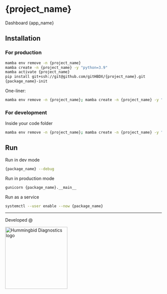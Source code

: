 # {project_name}
Dashboard {app_name}

## Installation

### For production

```bash
mamba env remove -n {project_name} 
mamba create -n {project_name} -y "python=3.9"
mamba activate {project_name}
pip install git+ssh://git@github.com/gitHBDX/{project_name}.git
{package_name}-init
```

One-liner:

```bash
mamba env remove -n {project_name}; mamba create -n {project_name} -y "python=3.9" && mamba activate {project_name} && pip install git+ssh://git@github.com/gitHBDX/{project_name}.git && {package_name}-init
```

### For development

Inside your code folder

```bash
mamba env remove -n {project_name}; mamba create -n {project_name} -y "python=3.9" && mamba activate {project_name} && git clone git@github.com/gitHBDX/{project_name}.git && cd {project_name} && pip install -e .
```

## Run

Run in dev mode

```bash
{package_name} --debug
````

Run in production mode

```bash
gunicorn {package_name}.__main__
```

Run as a service

```bash
systemctl --user enable --now {package_name}
```

-----

<p>Developed @</p>
<img src="https://www.hummingbird-diagnostics.com/application/files/4214/6893/9202/logo.png" alt="Hummingbid Diagnostics logo" width="200"/>